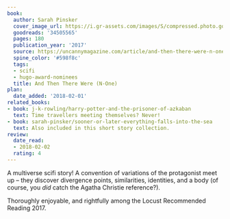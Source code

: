 ```yaml
---
book:
  author: Sarah Pinsker
  cover_image_url: https://i.gr-assets.com/images/S/compressed.photo.goodreads.com/books/1488924699l/34505565._SY475_.jpg
  goodreads: '34505565'
  pages: 180
  publication_year: '2017'
  source: https://uncannymagazine.com/article/and-then-there-were-n-one/
  spine_color: '#598f8c'
  tags:
  - scifi
  - hugo-award-nominees
  title: And Then There Were (N-One)
plan:
  date_added: '2018-02-01'
related_books:
- book: j-k-rowling/harry-potter-and-the-prisoner-of-azkaban
  text: Time travellers meeting themselves? Never!
- book: sarah-pinsker/sooner-or-later-everything-falls-into-the-sea
  text: Also included in this short story collection.
review:
  date_read:
  - 2018-02-02
  rating: 4
---
```


A multiverse scifi story! A convention of variations of the protagonist meet up – they discover divergence points,
similarities, identities, and a body (of course, you *did* catch the Agatha Christie reference?).

Thoroughly enjoyable, and rightfully among the Locust Recommended Reading 2017.

